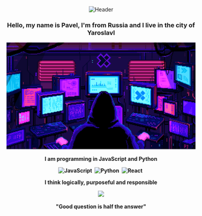 <div id="header" align="center">
  <img src="https://media3.giphy.com/media/bB8I978xLHK5HZinPO/giphy.gif?cid=ecf05e47mlysbg0g6hfgazncwuku757ovgyxn1hbllxxeisf&rid=giphy.gif&ct=s"
    alt="Header" width="200"/>
</div>

<h3 align="center">Hello, my name is Pavel, I'm from Russia and I live in the city of Yaroslavl</h3>

<div id="header" align="center">
  <img src="https://github.com/xxittacion/xxittacion/blob/main/assets/Header.gif"
    alt="Header" width="500"/>
</div>

<p align="center">
  <b>I am programming in JavaScript and Python<b/>
</p>

<div align="center">
  <img src="https://media0.giphy.com/media/ln7z2eWriiQAllfVcn/giphy.gif?cid=ecf05e479t624vycs207vzmgp0j7prv56lp0b27a24vljdiv&rid=giphy.gif&ct=s"            title="JavaScript" alt="JavaScript" width="50"/>&nbsp;
  <img src="https://media4.giphy.com/media/LMt9638dO8dftAjtco/giphy.gif?cid=ecf05e47gjc1rqj8phcet8zr7mei1clxcopxb1a5b3hc10e3&rid=giphy.gif&ct=s"            title="Python" alt="Python" width="50"/>&nbsp;
  <img src="https://media3.giphy.com/media/eNAsjO55tPbgaor7ma/giphy.gif?cid=ecf05e479t624vycs207vzmgp0j7prv56lp0b27a24vljdiv&rid=giphy.gif&ct=s"            title="React" alt="React" width="50"/>&nbsp;
</div>

<!-- <div align="center">
  <img src="https://github.com/devicons/devicon/blob/master/icons/javascript/javascript-original.svg" title="JavaScript" alt="JavaScript" width="40"      height="40"/>&nbsp;
    <img src="https://github.com/devicons/devicon/blob/master/icons/python/python-original.svg" title="Python" alt="Python" width="40"      height="40"/>&nbsp;
  <img src="https://github.com/devicons/devicon/blob/master/icons/react/react-original.svg" title="React" alt="React" width="40"                height="40"/>&nbsp;
</div> -->

<p align="center">
  <b>I think logically, purposeful and responsible<b/>
</p>

<div id="header" align="center">
  <img src="https://media1.giphy.com/media/KzJkzjggfGN5Py6nkT/giphy.gif?cid=ecf05e47ol21aao3c6rof3k2cl2xder2sfj2aju2xzoycjx0&rid=giphy.gif&ct=s"            width="100"/>
</div>

<p align="center">
  <b>"Good question is half the answer"<b/>
</p>
